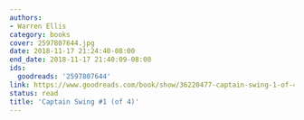 ```yaml
---
authors:
- Warren Ellis
category: books
cover: 2597807644.jpg
date: 2018-11-17 21:24:40-08:00
end_date: 2018-11-17 21:40:09-08:00
ids:
  goodreads: '2597807644'
link: https://www.goodreads.com/book/show/36220477-captain-swing-1-of-4
status: read
title: 'Captain Swing #1 (of 4)'
---
```

